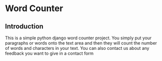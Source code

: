 # Word Counter
## Introduction
This is a simple python django word counter project. You simply put your paragraphs or words onto the text area and then they will count the number of words and characters in your text. You can also contact us about any feedback you want to give in a contact form
